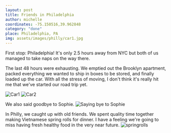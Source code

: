 ```yaml
---
layout: post
title: Friends in Philadelphia
author: michelle
coordinates: -75.150516,39.962848
category: "done"
place: Philadelphia, PA
img: assets/images/philly/car1.jpg
---
```


First stop: Philadelphia! It's only 2.5 hours away from NYC but both of us managed to take naps on the way there.

The last 48 hours were exhausting. We emptied out the Brooklyn apartment, packed everything we wanted to ship in boxes to be stored, and finally loaded up the car. With all the stress of moving, I don't think it's really hit me that we've started our road trip yet.

![Car1]({{site.url}}/assets/images/philly/car1.JPG)
![Car2]({{site.url}}/assets/images/philly/car2.JPG)

We also said goodbye to Sophie.
![Saying bye to Sophie]({{site.url}}/assets/images/philly/sophie.JPG)

In Philly, we caught up with old friends. We spent quality time together making Vietnamese spring rolls for dinner. I have a feeling we're going to miss having fresh healthy food in the very near future.
![springrolls]({{site.url}}/assets/images/philly/springrolls.JPG)

